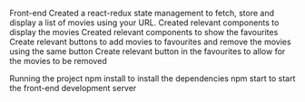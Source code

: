 Front-end
Created a react-redux state management to fetch, store and display a list of movies using your URL.
Created relevant components to display the movies
Created relevant components to show the favourites
Create relevant buttons to add movies to favourites and remove the movies using the same button
Create relevant button in the favourites to allow for the movies to be removed

Running the project
npm install to install the dependencies
npm start to start the front-end development server
